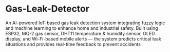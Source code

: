 # Gas-Leak-Detector
An AI-powered IoT-based gas leak detection system integrating fuzzy logic and machine learning to enhance home and industrial safety. Built using ESP32, MQ-2 gas sensor, DHT11 temperature &amp; humidity sensor, OLED display, and Wi-Fi-based mobile alerts — the system predicts critical leak situations and provides real-time feedback to prevent accidents
